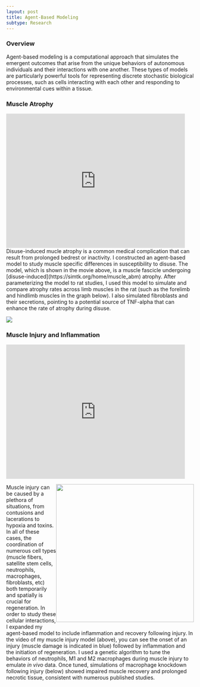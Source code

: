 ```yaml
---
layout: post
title: Agent-Based Modeling
subtype: Research
---
```


### Overview

Agent-based modeling is a computational approach that simulates the emergent outcomes that arise from the unique behaviors of autonomous 
individuals and their interactions with one another. These types of models are particularly powerful tools for representing discrete stochastic biological processes,
such as cells interacting with each other and responding to environmental cues within a tissue.

### Muscle Atrophy

<iframe width="480" align="middle" height="360" src="https://www.youtube.com/embed/oXthci6ar5s?rel=0&amp;controls=0&amp;showinfo=0&autoplay=1" frameborder="0"></iframe>
<br>
Disuse-induced mucle atrophy is a common medical complication that can result from prolonged bedrest or inactivity. I constructed an agent-based model to study
muscle specific differences in susceptibility to disuse. The model, which is shown in the movie above, is a muscle fascicle undergoing [disuse-induced](https://simtk.org/home/muscle_abm) atrophy. 
After parameterizing the model to rat studies, I used this model to simulate and compare atrophy rates across limb muscles in the rat (such as the forelimb and hindlimb muscles in the graph below). 
I also simulated fibroblasts and their secretions, pointing to a potential source of TNF-alpha that can enhance the rate of atrophy during disuse.

<p><img src="{{ site.baseurl }}images/ABM_atrophy_flexors.png"></p> 


### Muscle Injury and Inflammation

<iframe width="480" align="middle" height="360" src="https://www.youtube.com/embed/sJIq7gGsWjE?rel=0&amp;controls=0&amp;showinfo=0&autoplay=1" frameborder="0"></iframe>
<br>

<p style="float: right;"><img class="margined" width="370px" src="{{ site.baseurl }}images/ABM_inflammation_macKO.png"></p> 

Muscle injury can be caused by a plethora of situations, from contusions and lacerations to hypoxia and toxins. 
In all of these cases, the coordination of numerous cell types (muscle fibers, satellite stem cells, neutrophils, macrophages, fibroblasts, etc) both temporarily and spatially is crucial for regeneration.
In order to study these cellular interactions, I expanded my agent-based model to include inflammation and recovery following injury. 
In the video of my muscle injury model (above), you can see the onset of an injury (muscle damage is indicated in blue) followed by inflammation and the initiation of regeneration. 
I used a genetic algorithm to tune the behaviors of neutrophils, M1 and M2 macrophages during muscle injury to emulate *in vivo* data.
Once tuned, simulations of macrophage knockdown following injury (below) showed impaired muscle recovery and prolonged necrotic tissue, consistent with numerous published studies.

<div style="clear:right"> </dev>